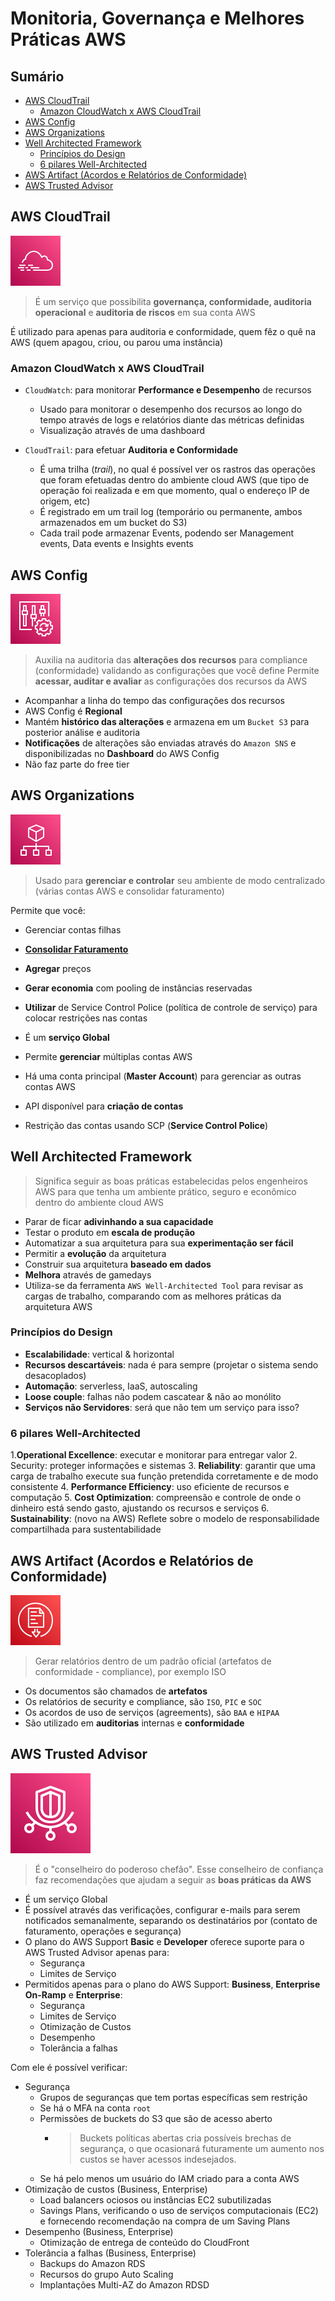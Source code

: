 <h1> Monitoria, Governança e Melhores Práticas AWS </h1>

<h2> Sumário </h2>

- [AWS CloudTrail](#aws-cloudtrail)
  - [Amazon CloudWatch x AWS CloudTrail](#amazon-cloudwatch-x-aws-cloudtrail)
- [AWS Config](#aws-config)
- [AWS Organizations](#aws-organizations)
- [Well Architected Framework](#well-architected-framework)
  - [Princípios do Design](#princípios-do-design)
  - [6 pilares Well-Architected](#6-pilares-well-architected)
- [AWS Artifact (Acordos e Relatórios de Conformidade)](#aws-artifact-acordos-e-relatórios-de-conformidade)
- [AWS Trusted Advisor](#aws-trusted-advisor)

## AWS CloudTrail

![Cloud Trail](images/svg/management_governance/cloudtrail.svg)

> É um serviço que possibilita **governança, conformidade, auditoria operacional** e **auditoria de riscos** em sua conta AWS

É utilizado para apenas para auditoria e conformidade, quem fêz o quê na AWS (quem apagou, criou, ou parou uma instância)

### Amazon CloudWatch x AWS CloudTrail

- `CloudWatch`: para monitorar **Performance e Desempenho** de recursos
  - Usado para monitorar o desempenho dos recursos ao longo do tempo através de logs e relatórios diante das métricas definidas
  - Visualização através de uma dashboard

- `CloudTrail`: para efetuar **Auditoria e Conformidade**
  - É uma trilha (*trail*), no qual é possível ver os rastros das operações que foram efetuadas dentro do ambiente cloud AWS (que tipo de operação foi realizada e em que momento, qual o endereço IP de origem, etc)
  - É registrado em um trail log (temporário ou permanente, ambos armazenados em um bucket do S3)
  - Cada trail pode armazenar Events, podendo ser Management events, Data events e Insights events

## AWS Config

![Config](images/svg/management_governance/config.svg)

> Auxilia na auditoria das **alterações dos recursos** para compliance (conformidade) validando as configurações que você define
> Permite **acessar, auditar e avaliar** as configurações dos recursos da AWS

- Acompanhar a linha do tempo das configurações dos recursos
- AWS Config é **Regional**
- Mantém **histórico das alterações** e armazena em um `Bucket S3` para posterior análise e auditoria
- **Notificações** de alterações são enviadas através do `Amazon SNS` e disponibilizadas no **Dashboard** do AWS Config
- Não faz parte do free tier

## AWS Organizations

![Organization](images/svg/management_governance/organizations.svg)

> Usado para **gerenciar e controlar** seu ambiente de modo centralizado (várias contas AWS e consolidar faturamento)

Permite que você:

- Gerenciar contas filhas
- [**Consolidar Faturamento**](./extra/consolidated-billing.md)
- **Agregar** preços
- **Gerar economia** com pooling de instâncias reservadas
- **Utilizar** de Service Control Police (política de controle de serviço) para colocar restrições nas contas

- É um **serviço Global**
- Permite **gerenciar** múltiplas contas AWS
- Há uma conta principal (**Master Account**) para gerenciar as outras contas AWS
- API disponível para **criação de contas**
- Restrição das contas usando SCP (**Service Control Police**)

## Well Architected Framework

> Significa seguir as boas práticas estabelecidas pelos engenheiros AWS para que tenha um ambiente prático, seguro e econômico dentro do ambiente cloud AWS

- Parar de ficar **adivinhando a sua capacidade**
- Testar o produto em **escala de produção**
- Automatizar a sua arquitetura para sua **experimentação ser fácil**
- Permitir a **evolução** da arquitetura
- Construir sua arquitetura **baseado em dados**
- **Melhora** através de gamedays
- Utiliza-se da ferramenta `AWS Well-Architected Tool` para revisar as cargas de trabalho, comparando com as melhores práticas da arquitetura AWS

### Princípios do Design

- **Escalabilidade**: vertical & horizontal
- **Recursos descartáveis**: nada é para sempre (projetar o sistema sendo desacoplados)
- **Automação**: serverless, IaaS, autoscaling
- **Loose couple**: falhas não podem cascatear & não ao monólito
- **Serviços não Servidores**: será que não tem um serviço para isso?

### 6 pilares Well-Architected

1.**Operational Excellence**: executar e monitorar para entregar valor
2. Security: proteger informações e sistemas
3. **Reliability**: garantir que uma carga de trabalho execute sua função pretendida corretamente e de modo consistente
4. **Performance Efficiency**: uso eficiente de recursos e computação
5. **Cost Optimization**: compreensão e controle de onde o dinheiro está sendo gasto, ajustando os recursos e serviços
6. **Sustainability**: (novo na AWS) Reflete sobre o modelo de responsabilidade compartilhada para sustentabilidade

## AWS Artifact (Acordos e Relatórios de Conformidade)

![Artifact](./images/svg/security-identity-compliance/artifact.svg)

> Gerar relatórios dentro de um padrão oficial (artefatos de conformidade - compliance), por exemplo ISO

- Os documentos são chamados de **artefatos**
- Os relatórios de security e compliance, são `ISO`, `PIC` e `SOC`
- Os acordos de uso de serviços (agreements), são `BAA` e `HIPAA`
- São utilizado em **auditorias** internas e **conformidade**

## AWS Trusted Advisor

![Trusted Advisor](./images/svg/security-identity-compliance/trusted-advisor.svg)

> É o "conselheiro do poderoso chefão". Esse conselheiro de confiança faz recomendações que ajudam a seguir as **boas práticas da AWS**

- É um serviço Global
- É possível através das verificações, configurar e-mails para serem notificados semanalmente, separando os destinatários por (contato de faturamento, operações e segurança)
- O plano do AWS Support **Basic** e **Developer** oferece suporte para o AWS Trusted Advisor apenas para:
  - Segurança
  - Limites de Serviço
- Permitidos apenas para o plano do AWS Support: **Business**, **Enterprise On-Ramp** e **Enterprise**:
  - Segurança
  - Limites de Serviço
  - Otimização de Custos
  - Desempenho
  - Tolerância a falhas

Com ele é possível verificar:

- Segurança
  - Grupos de seguranças que tem portas específicas sem restrição
  - Se há o MFA na conta `root`
  - Permissões de buckets do S3 que são de acesso aberto
    - > Buckets políticas abertas cria possíveis brechas de segurança, o que ocasionará futuramente um aumento nos custos se haver acessos indesejados.
  - Se há pelo menos um usuário do IAM criado para a conta AWS
- Otimização de custos (Business, Enterprise)
  - Load balancers ociosos ou instâncias EC2 subutilizadas
  - Savings Plans, verificando o uso de serviços computacionais (EC2) e fornecendo recomendação na compra de um Saving Plans
- Desempenho (Business, Enterprise)
  - Otimização de entrega de conteúdo do CloudFront
- Tolerância a falhas (Business, Enterprise)
  - Backups do Amazon RDS
  - Recursos do grupo Auto Scaling
  - Implantações Multi-AZ do Amazon RDSD
